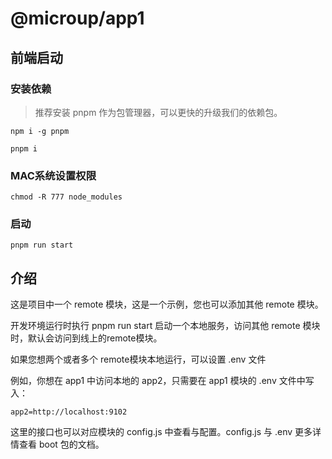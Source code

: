 # @microup/app1

## 前端启动

### 安装依赖

> 推荐安装 pnpm 作为包管理器，可以更快的升级我们的依赖包。

`npm i -g pnpm`

```pnpm i```

### MAC系统设置权限

```chmod -R 777 node_modules```

### 启动

```pnpm run start```

## 介绍

这是项目中一个 remote 模块，这是一个示例，您也可以添加其他 remote 模块。

开发环境运行时执行 pnpm run start 启动一个本地服务，访问其他 remote 模块时，默认会访问到线上的remote模块。

如果您想两个或者多个 remote模块本地运行，可以设置 .env 文件

例如，你想在 app1 中访问本地的 app2，只需要在 app1 模块的 .env 文件中写入：

```
app2=http://localhost:9102
```

这里的接口也可以对应模块的 config.js 中查看与配置。config.js 与 .env 更多详情查看 boot 包的文档。
